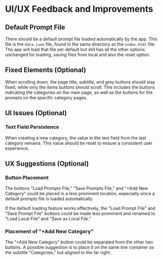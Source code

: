 # UI/UX Feedback and Improvements

## Default Prompt File
There should be a default prompt file loaded automatically by the app. This file is the `data.json` file, found in the same directory as the `index.html` file. The app will load that file per default but still has all the other options unchanged for loading, saving files from local and also the reset option.

## Fixed Elements (Optional)
When scrolling down, the page title, subtitle, and grey buttons should stay fixed, while only the items buttons should scroll. This includes the buttons indicating the categories on the main page, as well as the buttons for the prompts on the specific category pages.

## UI Issues (Optional)
### Text Field Persistence
When creating a new category, the value in the text field from the last category remains. This value should be reset to ensure a consistent user experience.

## UX Suggestions (Optional)
### Button Placement
The buttons "Load Prompts File," "Save Prompts File," and "+Add New Category" could be placed in a less prominent location, especially since a default prompts file is loaded automatically. 

If the default loading feature works effectively, the "Load Prompt File" and "Save Prompt File" buttons could be made less prominent and renamed to "Load Local File" and "Save as Local File."

### Placement of "+Add New Category"
The "+Add New Category" button could be separated from the other two buttons. A possible suggestion is to place it on the same line container as the subtitle "Categories," but aligned to the far right.

